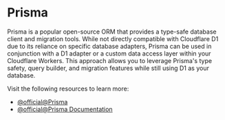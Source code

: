 # Prisma

Prisma is a popular open-source ORM that provides a type-safe database client and migration tools. While not directly compatible with Cloudflare D1 due to its reliance on specific database adapters, Prisma can be used in conjunction with a D1 adapter or a custom data access layer within your Cloudflare Workers. This approach allows you to leverage Prisma's type safety, query builder, and migration features while still using D1 as your database.

Visit the following resources to learn more:

- [@official@Prisma](https://www.prisma.io/)
- [@official@Prisma Documentation](https://www.prisma.io/docs)